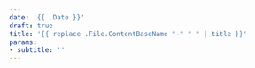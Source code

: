 ```yaml
---
date: '{{ .Date }}'
draft: true
title: '{{ replace .File.ContentBaseName "-" " " | title }}'
params:
- subtitle: ''
---
```

